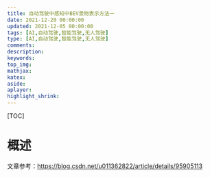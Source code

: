 ```yaml
---
title: 自动驾驶中感知中BEV景物表示方法一
date: 2021-12-20 00:00:00
updated: 2021-12-05 00:00:00
tags: [AI,自动驾驶,智能驾驶,无人驾驶]
type: [AI,自动驾驶,智能驾驶,无人驾驶]
comments: 
description: 
keywords: 
top_img:
mathjax:
katex:
aside:
aplayer:
highlight_shrink:
---
```


[TOC]

# 概述

文章参考：https://blog.csdn.net/u011362822/article/details/95905113



